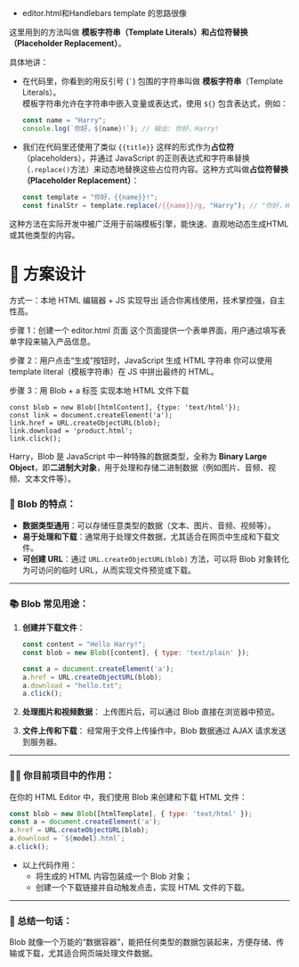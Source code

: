 - editor.html和Handlebars template 的思路很像

这里用到的方法叫做 **模板字符串（Template Literals）和占位符替换（Placeholder Replacement）**。

具体地讲：

- 在代码里，你看到的用反引号 (`` ` ``) 包围的字符串叫做 **模板字符串**（Template Literals）。  
  模板字符串允许在字符串中嵌入变量或表达式，使用 `${}` 包含表达式，例如：
  ```javascript
  const name = "Harry";
  console.log(`你好，${name}!`); // 输出: 你好，Harry!
  ```

- 我们在代码里还使用了类似 `{{title}}` 这样的形式作为**占位符**（placeholders），并通过 JavaScript 的正则表达式和字符串替换（`.replace()`方法）来动态地替换这些占位符内容。这种方式叫做**占位符替换（Placeholder Replacement）**：
  ```javascript
  const template = "你好，{{name}}!";
  const finalStr = template.replace(/{{name}}/g, "Harry"); // "你好，Harry!"
  ```

这种方法在实际开发中被广泛用于前端模板引擎，能快速、直观地动态生成HTML或其他类型的内容。

# 🧠 方案设计

方式一：本地 HTML 编辑器 + JS 实现导出
适合你离线使用，技术掌控强，自主性高。

步骤 1：创建一个 editor.html 页面
这个页面提供一个表单界面，用户通过填写表单字段来输入产品信息。

步骤 2：用户点击“生成”按钮时，JavaScript 生成 HTML 字符串
你可以使用 template literal（模板字符串）在 JS 中拼出最终的 HTML。

步骤 3：用 Blob + a 标签 实现本地 HTML 文件下载

```
const blob = new Blob([htmlContent], {type: 'text/html'});
const link = document.createElement('a');
link.href = URL.createObjectURL(blob);
link.download = 'product.html'; 
link.click();
```
Harry，Blob 是 JavaScript 中一种特殊的数据类型，全称为 **Binary Large Object**，即**二进制大对象**，用于处理和存储二进制数据（例如图片、音频、视频、文本文件等）。

### 📌 Blob 的特点：

- **数据类型通用**：可以存储任意类型的数据（文本、图片、音频、视频等）。
- **易于处理和下载**：通常用于处理文件数据，尤其适合在网页中生成和下载文件。
- **可创建 URL**：通过 `URL.createObjectURL(blob)` 方法，可以将 Blob 对象转化为可访问的临时 URL，从而实现文件预览或下载。

---

### 📚 Blob 常见用途：

1. **创建并下载文件**：
   ```javascript
   const content = "Hello Harry!";
   const blob = new Blob([content], { type: 'text/plain' });
   
   const a = document.createElement('a');
   a.href = URL.createObjectURL(blob);
   a.download = "hello.txt";
   a.click();
   ```

2. **处理图片和视频数据**：
   上传图片后，可以通过 Blob 直接在浏览器中预览。

3. **文件上传和下载**：
   经常用于文件上传操作中，Blob 数据通过 AJAX 请求发送到服务器。

---

### 🧑‍💻 你目前项目中的作用：

在你的 HTML Editor 中，我们使用 Blob 来创建和下载 HTML 文件：

```javascript
const blob = new Blob([htmlTemplate], { type: 'text/html' });
const a = document.createElement('a');
a.href = URL.createObjectURL(blob);
a.download = `${model}.html`;
a.click();
```

- 以上代码作用：
  - 将生成的 HTML 内容包装成一个 Blob 对象；
  - 创建一个下载链接并自动触发点击，实现 HTML 文件的下载。

---

### 🚀 总结一句话：

Blob 就像一个万能的“数据容器”，能把任何类型的数据包装起来，方便存储、传输或下载，尤其适合网页端处理文件数据。